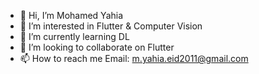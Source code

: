 - 👋 Hi, I’m Mohamed Yahia
- 👀 I’m interested in Flutter & Computer Vision
- 🌱 I’m currently learning DL
- 💞️ I’m looking to collaborate on Flutter
- 📫 How to reach me 
Email: m.yahia.eid2011@gmail.com

<!---
M-Yahia2011/M-Yahia2011 is a ✨ special ✨ repository because its `README.md` (this file) appears on your GitHub profile.
You can click the Preview link to take a look at your changes.
--->
